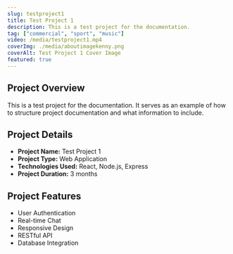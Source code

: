 ```yaml
---
slug: testproject1
title: Test Project 1
description: This is a test project for the documentation.
tag: ["commercial", "sport", "music"]
video: /media/testproject1.mp4 
coverImg: ./media/aboutimagekenny.png
coverAlt: Test Project 1 Cover Image
featured: true
---
```


## Project Overview
This is a test project for the documentation. It serves as an example of how to structure project documentation and what information to include.

## Project Details
- **Project Name:** Test Project 1
- **Project Type:** Web Application
- **Technologies Used:** React, Node.js, Express
- **Project Duration:** 3 months

## Project Features
- User Authentication
- Real-time Chat
- Responsive Design
- RESTful API
- Database Integration

